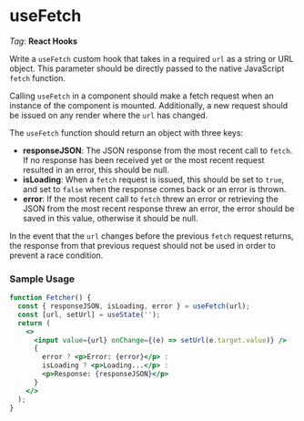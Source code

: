 # useFetch

_Tag_: **React Hooks**

Write a `useFetch` custom hook that takes in a required `url` as a string or URL object. This parameter should be directly passed to the native JavaScript `fetch` function.

Calling `useFetch` in a component should make a fetch request when an instance of the component is mounted. Additionally, a new request should be issued on any render where the `url` has changed.

The `useFetch` function should return an object with three keys:

- **responseJSON**: The JSON response from the most recent call to `fetch`. If no response has been received yet or the most recent request resulted in an error, this should be null.
- **isLoading**: When a `fetch` request is issued, this should be set to `true`, and set to `false` when the response comes back or an error is thrown.
- **error**: If the most recent call to `fetch` threw an error or retrieving the JSON from the most recent response threw an error, the error should be saved in this value, otherwise it should be null.

In the event that the `url` changes before the previous `fetch` request returns, the response from that previous request should not be used in order to prevent a race condition.

### Sample Usage

```jsx
function Fetcher() {
  const { responseJSON, isLoading, error } = useFetch(url);
  const [url, setUrl] = useState('');
  return (
    <>
      <input value={url} onChange={(e) => setUrl(e.target.value)} />
      {
        error ? <p>Error: {error}</p> :
        isLoading ? <p>Loading...</p> :
        <p>Response: {responseJSON}</p>
      }
    </>
  );
}
```
